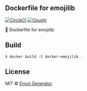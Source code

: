 ## Dockerfile for emojilib
[![CircleCI](https://circleci.com/gh/emoji-gen/docker-emojilib/tree/master.svg?style=shield)](https://circleci.com/gh/emoji-gen/docker-emojilib/tree/master) [![Osushi](https://img.shields.io/badge/donate-osushi-EA2F57.svg)](https://osushi.love/intent/post/9ad90add99954e62ac79251606c10eec)

:whale: Dockerfile for emojilib
<br>

## Build

```
$ docker build -t docker-emojilib .
```

## License
MIT &copy; [Emoji Generator](https://emoji-gen.ninja)
